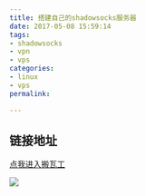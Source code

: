 ```yaml
---
title: 搭建自己的shadowsocks服务器
date: 2017-05-08 15:59:14
tags: 
- shadowsocks
- vpn
- vps
categories: 
- linux
- vps
permalink: 

---
```


## 链接地址
[点我进入搬瓦工](https://bandwagonhost.com/aff.php?aff=6060)

![](http://oi1wvrjc2.bkt.clouddn.com/17-5-8/97521733-file_1494232058235_cd04.jpg)